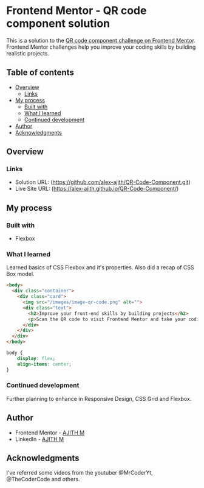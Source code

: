 # Frontend Mentor - QR code component solution

This is a solution to the [QR code component challenge on Frontend Mentor](https://www.frontendmentor.io/challenges/qr-code-component-iux_sIO_H). Frontend Mentor challenges help you improve your coding skills by building realistic projects. 

## Table of contents

- [Overview](#overview)
  - [Links](#links)
- [My process](#my-process)
  - [Built with](#built-with)
  - [What I learned](#what-i-learned)
  - [Continued development](#continued-development)
- [Author](#author)
- [Acknowledgments](#acknowledgments)

## Overview

### Links

- Solution URL: (https://github.com/alex-ajith/QR-Code-Component.git)
- Live Site URL:  (https://alex-ajith.github.io/QR-Code-Component/)

## My process

### Built with

- Flexbox

### What I learned

Learned basics of CSS Flexbox and it's properties. Also did a recap of CSS Box model.

```html
<body>
  <div class="container">
    <div class="card">
      <img src="/images/image-qr-code.png" alt="">
      <div class="text">
        <h2>Improve your front-end skills by building projects</h2>
        <p>Scan the QR code to visit Frontend Mentor and take your coding skills to the next level</p>
      </div>
    </div>
  </div>
</body>
```
```css
body {
    display: flex;
    align-items: center;
}
```
### Continued development

Further planning to enhance in Responsive Design, CSS Grid and Flexbox.

## Author

- Frontend Mentor - [AJITH M](https://www.frontendmentor.io/profile/alex-ajith)
- LinkedIn - [AJITH M](https://www.linkedin.com/in/ajith-m-709b29233/)

## Acknowledgments

I've referred some videos from the youtuber @MrCoderYt, @TheCoderCode and others.
